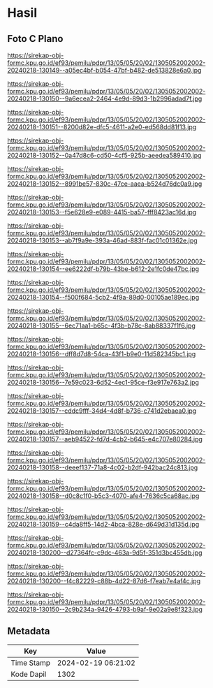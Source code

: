 # Hasil

## Foto C Plano

https://sirekap-obj-formc.kpu.go.id/ef93/pemilu/pdpr/13/05/05/20/02/1305052002002-20240218-130149--a05ec4bf-b054-47bf-b482-de513828e6a0.jpg

https://sirekap-obj-formc.kpu.go.id/ef93/pemilu/pdpr/13/05/05/20/02/1305052002002-20240218-130150--9a6ecea2-2464-4e9d-89d3-1b2996adad7f.jpg

https://sirekap-obj-formc.kpu.go.id/ef93/pemilu/pdpr/13/05/05/20/02/1305052002002-20240218-130151--8200d82e-dfc5-4611-a2e0-ed568dd81f13.jpg

https://sirekap-obj-formc.kpu.go.id/ef93/pemilu/pdpr/13/05/05/20/02/1305052002002-20240218-130152--0a47d8c6-cd50-4cf5-925b-aeedea589410.jpg

https://sirekap-obj-formc.kpu.go.id/ef93/pemilu/pdpr/13/05/05/20/02/1305052002002-20240218-130152--8991be57-830c-47ce-aaea-b524d76dc0a9.jpg

https://sirekap-obj-formc.kpu.go.id/ef93/pemilu/pdpr/13/05/05/20/02/1305052002002-20240218-130153--f5e628e9-e089-4415-ba57-fff8423ac16d.jpg

https://sirekap-obj-formc.kpu.go.id/ef93/pemilu/pdpr/13/05/05/20/02/1305052002002-20240218-130153--ab7f9a9e-393a-46ad-883f-fac01c01362e.jpg

https://sirekap-obj-formc.kpu.go.id/ef93/pemilu/pdpr/13/05/05/20/02/1305052002002-20240218-130154--ee6222df-b79b-43be-b612-2e1fc0de47bc.jpg

https://sirekap-obj-formc.kpu.go.id/ef93/pemilu/pdpr/13/05/05/20/02/1305052002002-20240218-130154--f500f684-5cb2-4f9a-89d0-00105ae189ec.jpg

https://sirekap-obj-formc.kpu.go.id/ef93/pemilu/pdpr/13/05/05/20/02/1305052002002-20240218-130155--6ec71aa1-b65c-4f3b-b78c-8ab88337f1f6.jpg

https://sirekap-obj-formc.kpu.go.id/ef93/pemilu/pdpr/13/05/05/20/02/1305052002002-20240218-130156--dff8d7d8-54ca-43f1-b9e0-11d582345bc1.jpg

https://sirekap-obj-formc.kpu.go.id/ef93/pemilu/pdpr/13/05/05/20/02/1305052002002-20240218-130156--7e59c023-6d52-4ec1-95ce-f3e917e763a2.jpg

https://sirekap-obj-formc.kpu.go.id/ef93/pemilu/pdpr/13/05/05/20/02/1305052002002-20240218-130157--cddc9fff-34d4-4d8f-b736-c741d2ebaea0.jpg

https://sirekap-obj-formc.kpu.go.id/ef93/pemilu/pdpr/13/05/05/20/02/1305052002002-20240218-130157--aeb94522-fd7d-4cb2-b645-e4c707e80284.jpg

https://sirekap-obj-formc.kpu.go.id/ef93/pemilu/pdpr/13/05/05/20/02/1305052002002-20240218-130158--deeef137-71a8-4c02-b2df-942bac24c813.jpg

https://sirekap-obj-formc.kpu.go.id/ef93/pemilu/pdpr/13/05/05/20/02/1305052002002-20240218-130158--d0c8c1f0-b5c3-4070-afe4-7636c5ca68ac.jpg

https://sirekap-obj-formc.kpu.go.id/ef93/pemilu/pdpr/13/05/05/20/02/1305052002002-20240218-130159--c4da8ff5-14d2-4bca-828e-d649d31d135d.jpg

https://sirekap-obj-formc.kpu.go.id/ef93/pemilu/pdpr/13/05/05/20/02/1305052002002-20240218-130200--d27364fc-c9dc-463a-9d5f-351d3bc455db.jpg

https://sirekap-obj-formc.kpu.go.id/ef93/pemilu/pdpr/13/05/05/20/02/1305052002002-20240218-130200--f4c82229-c88b-4d22-87d6-f7eab7e4af4c.jpg

https://sirekap-obj-formc.kpu.go.id/ef93/pemilu/pdpr/13/05/05/20/02/1305052002002-20240218-130150--2c9b234a-9426-4793-b9af-9e02a9e8f323.jpg


## Metadata

| Key        | Value               |
| ---------- | ------------------- |
| Time Stamp | 2024-02-19 06:21:02 |
| Kode Dapil | 1302                |



